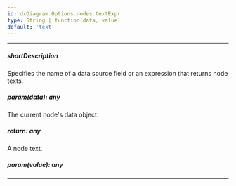 ```yaml
---
id: dxDiagram.Options.nodes.textExpr
type: String | function(data, value)
default: 'text'
---
```

---
##### shortDescription
Specifies the name of a data source field or an expression that returns node texts.

##### param(data): any
The current node's data object.

##### return: any
A node text.

##### param(value): any
<!-- Description goes here -->

---
